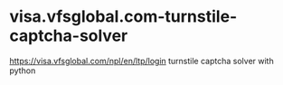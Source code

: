 # visa.vfsglobal.com-turnstile-captcha-solver
https://visa.vfsglobal.com/npl/en/ltp/login turnstile captcha solver with python
